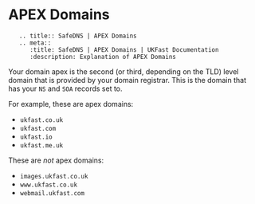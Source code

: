# APEX Domains
```eval_rst
   .. title:: SafeDNS | APEX Domains
   .. meta::
      :title: SafeDNS | APEX Domains | UKFast Documentation
      :description: Explanation of APEX Domains

```

Your domain apex is the second (or third, depending on the TLD) level domain that is provided by your domain registrar. This is the domain that has your `NS` and `SOA` records set to.

For example, these are apex domains:

* `ukfast.co.uk`
* `ukfast.com`
* `ukfast.io`
* `ukfast.me.uk`

These are _not_ apex domains:

* `images.ukfast.co.uk`
* `www.ukfast.co.uk`
* `webmail.ukfast.com`
